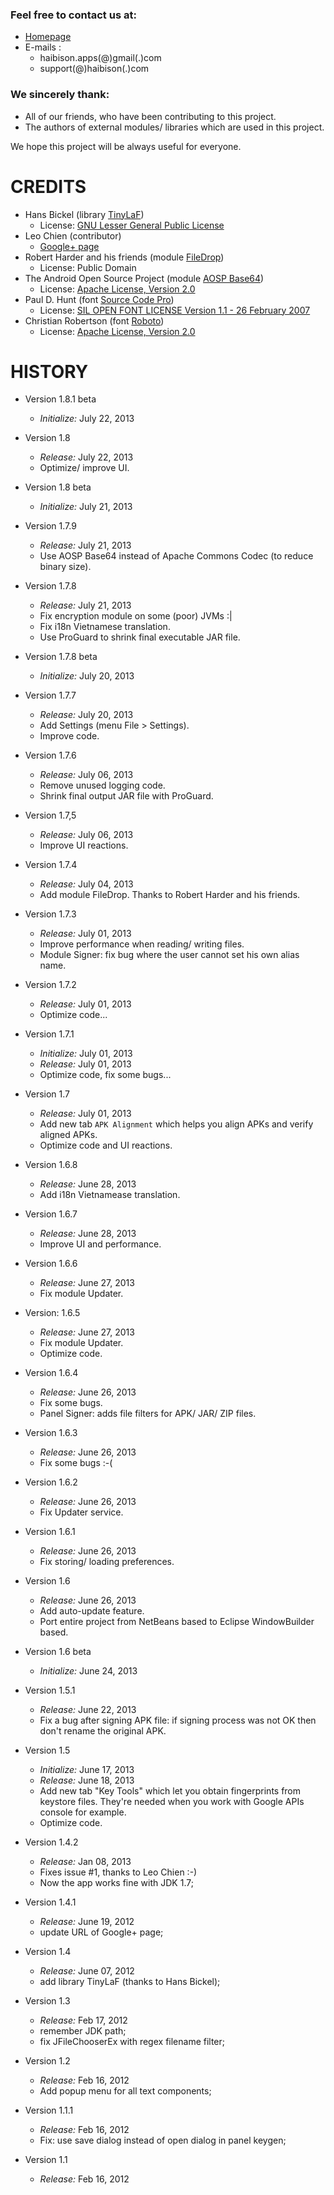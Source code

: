 ### Feel free to contact us at:

* [Homepage](http://www.haibison.com)
* E-mails  :
    - haibison.apps(@)gmail(.)com
    - support(@)haibison(.)com


### We sincerely thank:

* All of our friends, who have been contributing to this project.
* The authors of external modules/ libraries which are used in this project.

We hope this project will be always useful for everyone.


# CREDITS

* Hans Bickel (library [TinyLaF](http://www.muntjak.de/hans/java/tinylaf/index.html))
    + License: [GNU Lesser General Public License](http://www.gnu.org/licenses/lgpl.html)
* Leo Chien (contributor)
    + [Google+ page](https://plus.google.com/118055781130476825691?prsrc=2)
* Robert Harder and his friends (module [FileDrop](http://www.iharder.net/current/java/filedrop/))
    + License: Public Domain
* The Android Open Source Project (module [AOSP Base64](https://android.googlesource.com/platform/frameworks/base/+/master/core/java/android/util/))
    + License: [Apache License, Version 2.0](http://www.apache.org/licenses/LICENSE-2.0)
* Paul D. Hunt (font [Source Code Pro](https://www.google.com/fonts/))
    + License: [SIL OPEN FONT LICENSE Version 1.1 - 26 February 2007](http://scripts.sil.org/OFL)
* Christian Robertson (font [Roboto](https://www.google.com/fonts/))
    + License: [Apache License, Version 2.0](http://www.apache.org/licenses/LICENSE-2.0)


# HISTORY

* Version 1.8.1 beta
    + *Initialize:* July 22, 2013

* Version 1.8
    + *Release:* July 22, 2013
    + Optimize/ improve UI.

* Version 1.8 beta
    + *Initialize:* July 21, 2013

* Version 1.7.9
    + *Release:* July 21, 2013
    + Use AOSP Base64 instead of Apache Commons Codec (to reduce binary size).

* Version 1.7.8
    + *Release:* July 21, 2013
    + Fix encryption module on some (poor) JVMs  :|
    + Fix i18n Vietnamese translation.
    + Use ProGuard to shrink final executable JAR file.

* Version 1.7.8 beta
    + *Initialize:* July 20, 2013

* Version 1.7.7
    + *Release:* July 20, 2013
    + Add Settings (menu File > Settings).
    + Improve code.

* Version 1.7.6
    + *Release:* July 06, 2013
    + Remove unused logging code.
    + Shrink final output JAR file with ProGuard.

* Version 1.7,5
    + *Release:* July 06, 2013
    + Improve UI reactions.

* Version 1.7.4
    + *Release:* July 04, 2013
    + Add module FileDrop. Thanks to Robert Harder and his friends.

* Version 1.7.3
    + *Release:* July 01, 2013
    + Improve performance when reading/ writing files.
    + Module Signer: fix bug where the user cannot set his own alias name.

* Version 1.7.2
    + *Release:* July 01, 2013
    + Optimize code...

* Version 1.7.1
    + *Initialize:* July 01, 2013
    + *Release:* July 01, 2013
    + Optimize code, fix some bugs...

* Version 1.7
    + *Release:* July 01, 2013
    + Add new tab `APK Alignment` which helps you align APKs and verify aligned
      APKs.
    + Optimize code and UI reactions.

* Version 1.6.8
    + *Release:* June 28, 2013
    + Add i18n Vietnamease translation.

* Version 1.6.7
    + *Release:* June 28, 2013
    + Improve UI and performance.

* Version 1.6.6
    + *Release:* June 27, 2013
    + Fix module Updater.

* Version: 1.6.5
    + *Release:* June 27, 2013
    + Fix module Updater.
    + Optimize code.

* Version 1.6.4
    + *Release:* June 26, 2013
    + Fix some bugs.
    + Panel Signer: adds file filters for APK/ JAR/ ZIP files.

* Version 1.6.3
    + *Release:* June 26, 2013
    + Fix some bugs  :-(

* Version 1.6.2
    + *Release:* June 26, 2013
    + Fix Updater service.

* Version 1.6.1
    + *Release:* June 26, 2013
    + Fix storing/ loading preferences.

* Version 1.6
    + *Release:* June 26, 2013
    + Add auto-update feature.
    + Port entire project from NetBeans based to Eclipse WindowBuilder based.

* Version 1.6 beta
    + *Initialize:* June 24, 2013

* Version 1.5.1
    + *Release:* June 22, 2013
    + Fix a bug after signing APK file: if signing process was not OK then don't
      rename the original APK.

* Version 1.5
    + *Initialize:* June 17, 2013
    + *Release:* June 18, 2013
    + Add new tab "Key Tools" which let you obtain fingerprints from keystore
      files. They're needed when you work with Google APIs console for example.
    + Optimize code.

* Version 1.4.2
    + *Release:* Jan 08, 2013
    + Fixes issue #1, thanks to Leo Chien  :-)
    + Now the app works fine with JDK 1.7;

* Version 1.4.1
    + *Release:* June 19, 2012
    + update URL of Google+ page;

* Version 1.4
    + *Release:* June 07, 2012
    + add library TinyLaF (thanks to Hans Bickel);

* Version 1.3
    + *Release:* Feb 17, 2012
    + remember JDK path;
    + fix JFileChooserEx with regex filename filter;

* Version 1.2
    + *Release:* Feb 16, 2012
    + Add popup menu for all text components;

* Version 1.1.1
    + *Release:* Feb 16, 2012
    + Fix: use save dialog instead of open dialog in panel keygen;

* Version 1.1
    + *Release:* Feb 16, 2012
